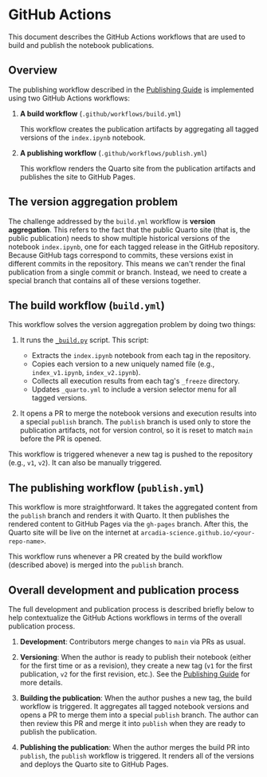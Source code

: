 # GitHub Actions

This document describes the GitHub Actions workflows that are used to build and publish the notebook publications.

## Overview

The publishing workflow described in the [Publishing Guide](PUBLISHING_GUIDE.md) is implemented using two GitHub Actions workflows:

1. **A build workflow** (`.github/workflows/build.yml`)

    This workflow creates the publication artifacts by aggregating all tagged versions of the `index.ipynb` notebook.

2. **A publishing workflow** (`.github/workflows/publish.yml`)
    
    This workflow renders the Quarto site from the publication artifacts and publishes the site to GitHub Pages.

## The version aggregation problem

The challenge addressed by the `build.yml` workflow is **version aggregation**. This refers to the fact that the public Quarto site (that is, the public publication) needs to show multiple historical versions of the notebook `index.ipynb`, one for each tagged release in the GitHub repository. Because GitHub tags correspond to commits, these versions exist in different commits in the repository. This means we can't render the final publication from a single commit or branch. Instead, we need to create a special branch that contains all of these versions together.

## The build workflow (`build.yml`)

This workflow solves the version aggregation problem by doing two things:

1. It runs the [`_build.py`](../_build.py) script. This script:
   - Extracts the `index.ipynb` notebook from each tag in the repository.
   - Copies each version to a new uniquely named file (e.g., `index_v1.ipynb`, `index_v2.ipynb`).
   - Collects all execution results from each tag's `_freeze` directory.
   - Updates `_quarto.yml` to include a version selector menu for all tagged versions.

2. It opens a PR to merge the notebook versions and execution results into a special `publish` branch. The `publish` branch is used only to store the publication artifacts, not for version control, so it is reset to match `main` before the PR is opened.

This workflow is triggered whenever a new tag is pushed to the repository (e.g., `v1`, `v2`). It can also be manually triggered.

## The publishing workflow (`publish.yml`)

This workflow is more straightforward. It takes the aggregated content from the `publish` branch and renders it with Quarto. It then publishes the rendered content to GitHub Pages via the `gh-pages` branch. After this, the Quarto site will be live on the internet at `arcadia-science.github.io/<your-repo-name>`.

This workflow runs whenever a PR created by the build workflow (described above) is merged into the `publish` branch.

## Overall development and publication process

The full development and publication process is described briefly below to help contextualize the GitHub Actions workflows in terms of the overall publication process.

1. **Development**: Contributors merge changes to `main` via PRs as usual.

2. **Versioning**: When the author is ready to publish their notebook (either for the first time or as a revision), they create a new tag (`v1` for the first publication, `v2` for the first revision, etc.). See the [Publishing Guide](PUBLISHING_GUIDE.md) for more details.

3. **Building the publication**: When the author pushes a new tag, the build workflow is triggered. It aggregates all tagged notebook versions and opens a PR to merge them into a special `publish` branch. The author can then review this PR and merge it into `publish` when they are ready to publish the publication.

4. **Publishing the publication**: When the author merges the build PR into `publish`, the `publish` workflow is triggered. It renders all of the versions and deploys the Quarto site to GitHub Pages.

